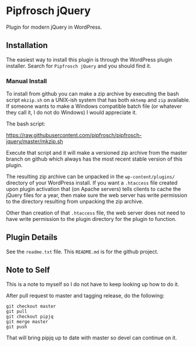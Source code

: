 Pipfrosch jQuery
================

Plugin for modern jQuery in WordPress.


Installation
------------
The easiest way to install this plugin is through the WordPress plugin
installer. Search for `Pipfrosch jQuery` and you should find it.

### Manual Install

To install from github you can make a zip archive by executing the bash script
`mkzip.sh` on a UNIX-ish system that has both `mktemp` and `zip` available. If
someone wants to make a Windows compatible batch file (or whatever they call
it, I do not do Windows) I would appreciate it.

The bash script:

https://raw.githubusercontent.com/pipfrosch/pipfrosch-jquery/master/mkzip.sh

Execute that script and it will make a versioned zip archive from the master
branch on github which always has the most recent stable version of this
plugin.

The resulting zip archive can be unpacked in the `wp-content/plugins/`
directory of your WordPress install. If you want a `.htaccess` file created
upon plugin activation that (on Apache servers) tells clients to cache the
jQuery files for a year, then make sure the web server has write permission
to the directory resulting from unpacking the zip archive.

Other than creation of that `.htaccess` file, the web server does not need to
have write permission to the plugin directory for the plugin to function.


Plugin Details
--------------

See the `readme.txt` file. This `README.md` is for the github project.


Note to Self
------------

This is a note to myself so I do not have to keep looking up how to do it.

After pull request to master and tagging release, do the following:

    git checkout master
    git pull
    git checkout pipjq
    git merge master
    git push

That will bring pipjq up to date with master so devel can continue on it.
